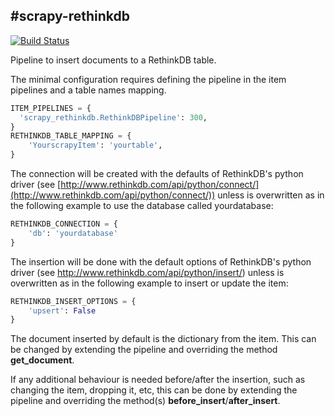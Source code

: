#scrapy-rethinkdb
--------------------
[![Build Status](https://travis-ci.org/ownport/scrapy-rethinkdb.png)](https://travis-ci.org/ownport/scrapy-rethinkdb)

Pipeline to insert documents to a RethinkDB table.

The minimal configuration requires defining the pipeline in the item pipelines and a table names mapping.

```python
ITEM_PIPELINES = {
  'scrapy_rethinkdb.RethinkDBPipeline': 300,
}
RETHINKDB_TABLE_MAPPING = {
    'YourscrapyItem': 'yourtable',
}
```

The connection will be created with the defaults of RethinkDB's python driver (see [http://www.rethinkdb.com/api/python/connect/](http://www.rethinkdb.com/api/python/connect/)) unless is overwritten as in the following example to use the database called yourdatabase:

```python
RETHINKDB_CONNECTION = {
    'db': 'yourdatabase'
}
```

The insertion will be done with the default options of RethinkDB's python driver (see http://www.rethinkdb.com/api/python/insert/) unless is overwritten as in the following example to insert or update the item:

```python
RETHINKDB_INSERT_OPTIONS = {
    'upsert': False
}
```

The document inserted by default is the dictionary from the item. This can be changed by extending the pipeline and overriding the method **get_document**.

If any additional behaviour is needed before/after the insertion, such as changing the item, dropping it, etc, this can be done by extending the pipeline and overriding the method(s) **before_insert**/**after_insert**.
